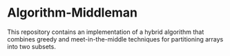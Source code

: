 # Algorithm-Middleman
This repository contains an implementation of a hybrid algorithm that combines greedy and meet-in-the-middle techniques for partitioning arrays into two subsets. 
